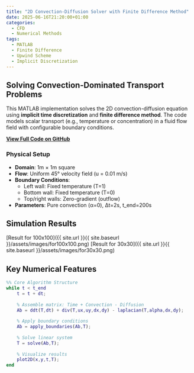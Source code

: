 ```yaml
---
title: "2D Convection-Diffusion Solver with Finite Difference Method"
date: 2025-06-16T21:20:00+01:00
categories:
  - CFD
  - Numerical Methods
tags:
  - MATLAB
  - Finite Difference
  - Upwind Scheme
  - Implicit Discretization
---
```


## Solving Convection-Dominated Transport Problems

This MATLAB implementation solves the 2D convection-diffusion equation using **implicit time discretization** and **finite difference method**. The code models scalar transport (e.g., temperature or concentration) in a fluid flow field with configurable boundary conditions.

[**View Full Code on GitHub**](https://github.com/yourusername/CFD-solver) <!-- REPLACE WITH YOUR ACTUAL LINK -->

### Physical Setup
- **Domain**: 1m × 1m square
- **Flow**: Uniform 45° velocity field (u = 0.01 m/s)
- **Boundary Conditions**:
  - Left wall: Fixed temperature (T=1)
  - Bottom wall: Fixed temperature (T=0)
  - Top/right walls: Zero-gradient (outflow)
- **Parameters**: Pure convection (α=0), Δt=2s, t_end=200s

## Simulation Results
[Result for 100x100]({{ site.url }}{{ site.baseurl }}/assets/images/for100x100.png)
[Result for 30x30]({{ site.url }}{{ site.baseurl }}/assets/images/for30x30.png)


## Key Numerical Features
```matlab
%% Core Algorithm Structure
while t < t_end
    t = t + dt;
    
    % Assemble matrix: Time + Convection - Diffusion
    Ab = ddt(T,dt) + div(T,ux,uy,dx,dy) - laplacian(T,alpha,dx,dy);
    
    % Apply boundary conditions
    Ab = apply_boundaries(Ab,T);
    
    % Solve linear system
    T = solve(Ab,T);
    
    % Visualize results
    plot2D(x,y,t,T);
end
